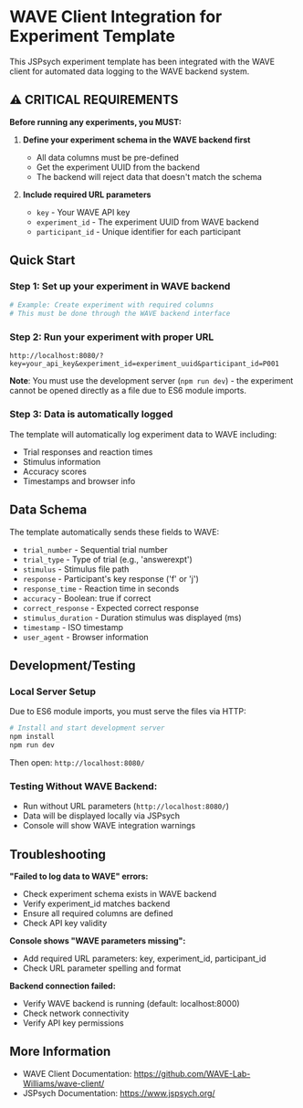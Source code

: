 # WAVE Client Integration for Experiment Template

This JSPsych experiment template has been integrated with the WAVE client for automated data logging to the WAVE backend system.

## ⚠️ CRITICAL REQUIREMENTS

**Before running any experiments, you MUST:**

1. **Define your experiment schema in the WAVE backend first**
   - All data columns must be pre-defined
   - Get the experiment UUID from the backend
   - The backend will reject data that doesn't match the schema

2. **Include required URL parameters**
   - `key` - Your WAVE API key
   - `experiment_id` - The experiment UUID from WAVE backend
   - `participant_id` - Unique identifier for each participant

## Quick Start

### Step 1: Set up your experiment in WAVE backend
```bash
# Example: Create experiment with required columns
# This must be done through the WAVE backend interface
```

### Step 2: Run your experiment with proper URL
```
http://localhost:8080/?key=your_api_key&experiment_id=experiment_uuid&participant_id=P001
```

**Note**: You must use the development server (`npm run dev`) - the experiment cannot be opened directly as a file due to ES6 module imports.

### Step 3: Data is automatically logged
The template will automatically log experiment data to WAVE including:
- Trial responses and reaction times
- Stimulus information  
- Accuracy scores
- Timestamps and browser info

## Data Schema

The template automatically sends these fields to WAVE:
- `trial_number` - Sequential trial number
- `trial_type` - Type of trial (e.g., 'answerexpt')
- `stimulus` - Stimulus file path
- `response` - Participant's key response ('f' or 'j')
- `response_time` - Reaction time in seconds
- `accuracy` - Boolean: true if correct
- `correct_response` - Expected correct response
- `stimulus_duration` - Duration stimulus was displayed (ms)
- `timestamp` - ISO timestamp
- `user_agent` - Browser information

## Development/Testing

### Local Server Setup
Due to ES6 module imports, you must serve the files via HTTP:

```bash
# Install and start development server
npm install
npm run dev
```

Then open: `http://localhost:8080/`

### Testing Without WAVE Backend:
- Run without URL parameters (`http://localhost:8080/`)
- Data will be displayed locally via JSPsych
- Console will show WAVE integration warnings

## Troubleshooting

**"Failed to log data to WAVE" errors:**
- Check experiment schema exists in WAVE backend
- Verify experiment_id matches backend
- Ensure all required columns are defined
- Check API key validity

**Console shows "WAVE parameters missing":**
- Add required URL parameters: key, experiment_id, participant_id
- Check URL parameter spelling and format

**Backend connection failed:**
- Verify WAVE backend is running (default: localhost:8000)  
- Check network connectivity
- Verify API key permissions

## More Information

- WAVE Client Documentation: https://github.com/WAVE-Lab-Williams/wave-client/
- JSPsych Documentation: https://www.jspsych.org/